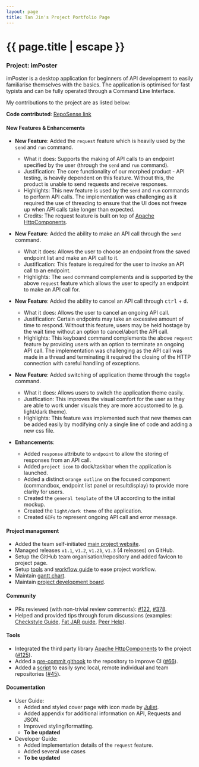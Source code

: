 ```yaml
---
layout: page
title: Tan Jin's Project Portfolio Page
---
```


<h1 class="post-title">{{ page.title | escape }}</h1>

### Project: imPoster

imPoster is a desktop application for beginners of API development to easily familiarise themselves with the basics. The application is optimised for fast typists and can be fully operated through a Command Line Interface.

My contributions to the project are as listed below:

**Code contributed**: [RepoSense link](https://nus-cs2103-ay2021s2.github.io/tp-dashboard/?search=&sort=groupTitle&sortWithin=title&since=2021-02-19&timeframe=commit&mergegroup=&groupSelect=groupByRepos&breakdown=false&tabOpen=true&tabType=authorship&tabAuthor=tjtanjin&tabRepo=AY2021S2-CS2103T-T12-4%2Ftp%5Bmaster%5D&authorshipIsMergeGroup=false&authorshipFileTypes=)

#### New Features & Enhancements

- **New Feature**: Added the `request` feature which is heavily used by the `send` and `run` command.

  - What it does: Supports the making of API calls to an endpoint specified by the user (through the `send` and `run` command).
  - Justification: The core functionality of our morphed product - API testing, is heavily dependent on this feature. Without this, the product is unable to send requests and receive responses.
  - Highlights: This new feature is used by the `send` and `run` commands to perform API calls. The implementation was challenging as it required the use of threading to ensure that the UI does not freeze up when API calls take longer than expected.
  - Credits: The request feature is built on top of [Apache HttpComponents](http://hc.apache.org/index.html).

- **New Feature**: Added the ability to make an API call through the `send` command.

  - What it does: Allows the user to choose an endpoint from the saved endpoint list and make an API call to it.
  - Justification: This feature is required for the user to invoke an API call to an endpoint.
  - Highlights: The `send` command complements and is supported by the above `request` feature which allows the user to specify an endpoint to make an API call for.

- **New Feature**: Added the ability to cancel an API call through <kbd>ctrl</kbd> + <kbd>d</kbd>.

  - What it does: Allows the user to cancel an ongoing API call.
  - Justification: Certain endpoints may take an excessive amount of time to respond. Without this feature, users may be held hostage by the wait time without an option to cancel/abort the API call.
  - Highlights: This keyboard command complements the above `request` feature by providing users with an option to terminate an ongoing API call. The implementation was challenging as the API call was made in a thread and terminating it required the closing of the HTTP connection with careful handling of exceptions.

- **New Feature**: Added switching of application theme through the `toggle` command.

  - What it does: Allows users to switch the application theme easily.
  - Justfication: This improves the visual comfort for the user as they are able to work under visuals they are more accustomed to (e.g. light/dark theme).
  - Highlights: This feature was implemented such that new themes can be added easily by modifying only a single line of code and adding a new css file.

- **Enhancements**:

  - Added `response` attribute to `endpoint` to allow the storing of responses from an API call.
  - Added `project icon` to dock/taskbar when the application is launched.
  - Added a distinct `orange outline` on the focused component (commandbox, endpoint list panel or resultdisplay) to provide more clarity for users.
  - Created the `general template` of the UI according to the initial mockup.
  - Created the `light/dark theme` of the application.
  - Created `GIFs` to represent ongoing API call and error message.

#### Project management

  - Added the team self-initiated [main project website](https://imposter-dev.tk).
  - Managed releases `v1.1`, `v1.2`, `v1.2b`, `v1.3` (4 releases) on GitHub.
  - Setup the GitHub team organisation/repository and added favicon to project page.
  - Setup [tools](#tools) and [workflow guide](../WorkflowGuide.md) to ease project workflow.
  - Maintain [gantt chart](https://docs.google.com/spreadsheets/d/10HzmFh2pCHIu-8VpJSCRy0jzpVehnYpm/edit#gid=577662797).
  - Maintain [project development board](https://github.com/AY2021S2-CS2103T-T12-4/tp/projects/1).

#### Community

  - PRs reviewed (with non-trivial review comments): [\#122](https://github.com/AY2021S2-CS2103T-T12-4/tp/pull/122), [\#378](https://github.com/AY2021S2-CS2103T-T12-4/tp/pull/378).
  - Helped and provided tips through forum discussions (examples: [Checkstyle Guide](https://github.com/nus-cs2103-AY2021S2/forum/issues/93), [Fat JAR guide](https://github.com/nus-cs2103-AY2021S2/forum/issues/40), [Peer Help](https://github.com/nus-cs2103-AY2021S2/forum/issues/52)).

#### Tools

  - Integrated the third party library [Apache HttpComponents](http://hc.apache.org/index.html) to the project ([\#125](https://github.com/AY2021S2-CS2103T-T12-4/tp/pull/125)).
  - Added a [pre-commit githook](https://github.com/AY2021S2-CS2103T-T12-4/tp/blob/master/.githooks/pre-commit) to the repository to improve CI ([\#66](https://github.com/AY2021S2-CS2103T-T12-4/tp/pull/66)).
  - Added a [script](https://github.com/AY2021S2-CS2103T-T12-4/tp/blob/master/scripts/sync.sh) to easily sync local, remote individual and team repositories ([\#45](https://github.com/AY2021S2-CS2103T-T12-4/tp/pull/45)).

#### Documentation

  - User Guide:
    - Added and styled cover page with icon made by [Juliet](https://github.com/JulietTeoh).
    - Added appendix for additional information on API, Requests and JSON.
    - Improved styling/formatting.
    - **To be updated**
  - Developer Guide:
    - Added implementation details of the `request` feature.
    - Added several use cases
    - **To be updated**
